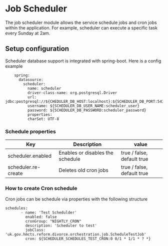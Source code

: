 # Job Scheduler

The job scheduler module allows the service schedule jobs and cron jobs within the application. 
For example, scheduler can execute a specific task every Sunday at 2am.


## Setup configuration

Scheduler database support is integrated with spring-boot. Here is a config example
```
    spring:
      datasource:
        scheduler:
          name: scheduler
          driver-class-name: org.postgresql.Driver
          url: jdbc:postgresql://${CHEDULER_DB_HOST:localhost}:${SCHEDULER_DB_PORT:5432}/${SCHEDULER_DB_NAME:scheduler}${SCHEDULER_DB_CONN_OPTIONS:}
          username: ${SCHEDULER_DB_USER_NAME:scheduler_user}
          password: ${SCHEDULER_DB_PASSWORD:scheduler_password}
          properties:
          charSet: UTF-8
```

### Schedule properties

| Key  | Description| value |
| ------------- | ------------- | ------------- |
| scheduler.enabled  | Enables or disables the schedule| true / false, default true|
| scheduler.re-create  | Deletes old cron jobs| true / false, default true|


### How to create Cron schedule

Cron jobs can be schedule via properties with the following structure

``` 
schedules:
       - name: 'Test Schedulder'
         enabled: false
         cronGroup: "NIGHTLY_CRON"
         description: 'Scheduler to test'
         jobClass: 'uk.gov.hmcts.reform.divorce.orchestration.job.ScheduleTestJob'
         cron: ${SCHEDULER_SCHEDULES_TEST_CRON:0 0/1 * 1/1 * ? *}
 ``` 